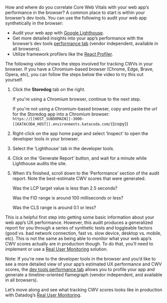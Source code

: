 How and where do you correlate Core Web Vitals with your web app’s performance in the browser? A common place to start is within your browser’s dev tools. You can use the following to audit your web app synthetically in the browser:
- Audit your web app with <a href="https://developers.google.com/web/tools/lighthouse" target="_blank">Google Lighthouse</a>.
- Get more detailed insights into your app’s performance with the browser’s dev tools <a href="https://developer.chrome.com/docs/devtools/evaluate-performance/" target="_blank">performance tab</a> (vendor independent, available in all browsers).
- Utilize framework profilers like the <a href="https://reactjs.org/blog/2018/09/10/introducing-the-react-profiler.html" target="_blank">React Profiler</a>.

The following video shows the steps involved for tracking CWVs in your browser. If you have a Chromium-based browser (Chrome, Edge, Brave, Opera, etc), you can follow the steps below the video to try this out yourself.

1. Click the **Storedog** tab on the right.

    If you're using a Chromium browser, continue to the next step.

    If you're not using a Chromium-based browser, copy and paste the url for the Storedog app into a Chromium browser: `https://[[HOST_SUBDOMAIN]]-3000-[[KATACODA_HOST]].environments.katacoda.com/`{{copy}} 

2. Right-click on the app home page and select ‘Inspect’ to open the developer tools in your browser.

3. Select the ‘Lighthouse’ tab in the developer tools.

4. Click on the ‘Generate Report’ button, and wait for a minute while Lighthouse audits the site.

5. When it’s finished, scroll down to the ‘Performance’ section of the audit report. Note the best-estimate CWV scores that were generated.

    Was the LCP target value is less than 2.5 seconds?

    Was the FID range is around 100 milliseconds or less?

    Was the CLS range is around 0.1 or less?

This is a helpful first step into getting some basic information about your web app’s UX performance. However, this audit produces a generalized report for you through a series of synthetic tests and toggleable factors (good vs. bad network connection, fast vs. slow device, desktop vs. mobile, etc). This is not the same as being able to monitor what your web app’s CWV scores actually are in production though. To do that, you’ll need to implement or use a <a href="https://developer.mozilla.org/en-US/docs/Web/Performance/Rum-vs-Synthetic" target="_blank">Real User Monitoring</a> solution.

Note: If you’re new to the developer tools in the browser and you’d like to see a more detailed view of your app’s estimated UX performance and CWV scores, the <a href="https://developer.chrome.com/docs/devtools/evaluate-performance/" target="_blank">dev tools performance tab</a> allows you to profile your app and generate a timeline-oriented flamegraph (vendor independent, and available in all browsers).

Let’s move along and see what tracking CWV scores looks like in production with Datadog’s <a href="https://www.datadoghq.com/product/real-user-monitoring/" target="_blank">Real User Monitoring</a>.
